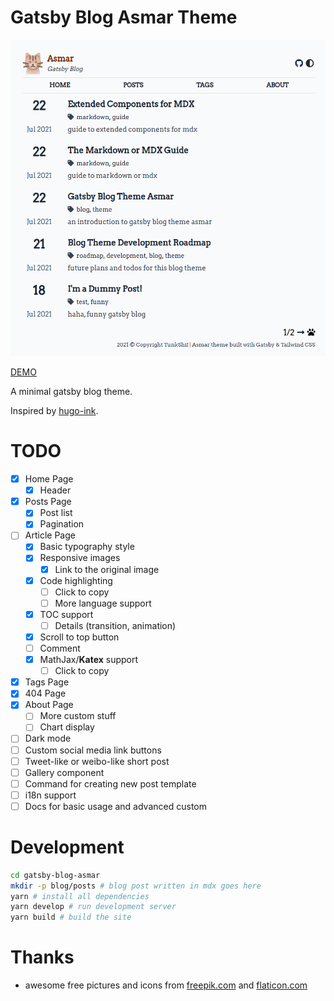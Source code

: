# Gatsby Blog Asmar Theme

![homepage-desktop](docs/img/desktop.png)

[DEMO][1]

A minimal gatsby blog theme.

Inspired by [hugo-ink][0].

# TODO

- [x] Home Page
  - [x] Header
- [x] Posts Page
  - [x] Post list
  - [x] Pagination
- [ ] Article Page
  - [x] Basic typography style
  - [x] Responsive images
    - [x] Link to the original image
  - [x] Code highlighting
    - [ ] Click to copy
    - [ ] More language support
  - [x] TOC support
    - [ ] Details (transition, animation)
  - [x] Scroll to top button
  - [ ] Comment
  - [x] MathJax/**Katex** support
    - [ ] Click to copy
- [x] Tags Page
- [x] 404 Page
- [x] About Page
  - [ ] More custom stuff
  - [ ] Chart display
- [ ] Dark mode
- [ ] Custom social media link buttons
- [ ] Tweet-like or weibo-like short post
- [ ] Gallery component
- [ ] Command for creating new post template
- [ ] i18n support
- [ ] Docs for basic usage and advanced custom

# Development

```sh
cd gatsby-blog-asmar
mkdir -p blog/posts # blog post written in mdx goes here
yarn # install all dependencies
yarn develop # run development server
yarn build # build the site
```

# Thanks

- awesome free pictures and icons from [freepik.com](https://www.freepik.com/) and [flaticon.com](https://www.flaticon.com/)

[0]: https://github.com/knadh/hugo-ink
[1]: https://gatsbythemeblogasmardemo.gatsbyjs.io/
